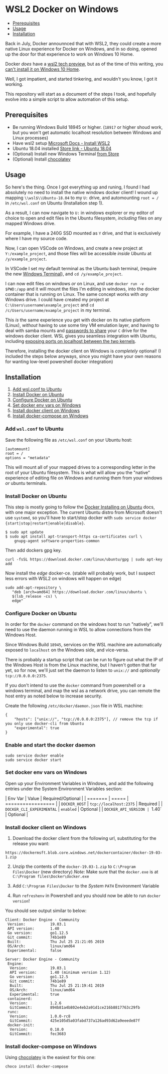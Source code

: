 # WSL2 Docker on Windows

  - [Prerequisites](#prerequisites)
  - [Usage](#usage)
  - [Installation](#installation)

Back in July, Docker announnced that with WSL2, they could create a more native Linux
experience for Docker on Windows, and in so doing, opened up the door for that experience
to work on Windows 10 Home.

Docker _does_ have a [wsl2 tech preview], but as of the time of this writing, you 
[can't install it on Windows 10 Home][issue-4586].

Well, I got impatient, and started tinkering, and wouldn't you know, I got it working.

This repository will start as a document of the steps I took, and hopefully evolve into
a simple script to allow automation of this setup.  

## Prerequisites

- Be running Windows Build 18945 or higher. (`18917` or higher shoud work, but you won't get automatic localhost resolution between Windows and Linux processes)
- Have wsl2 setup [Microsoft Docs - Install WSL2][install-wsl2]
- Ubuntu 18.04 installed [Store link - Ubuntu 18.04][ubuntu-store]
- (Optional) Install new Windows Terminal [from Store][windows-terminal-store]
- (Optional) Install [chocolatey][]

## Usage

So here's the thing. Once I got everything up and runing, I found I had absolutely no need
to install the native windows docker client!  I wound up mapping `\\wsl$\\Ubuntu-18.04` to 
my `U:` drive, and automounting  `root = /` in `/etc/wsl.conf` on Ubuntu (Installation step 1).

As a result, I can now navigate to `U:` in windows explorer or my editor of choice to open and edit
files in the Ubuntu filesystem, _including_ files on any mapped Windows drive.

For example, I have a 240G SSD mounted as `Y` drive, and that is exclusively where I have my
source code.

Now, I can open VSCode on Windows, and create a new project at `Y:/example_project`, and those files
will be accessible _inside Ubuntu_ at `/y/example_project`. 

In VSCode I set my default terminal as the Ubuntu bash terminal, (require the new [Windows Terminal][windows-terminal-store]), and `cd /y/example_project`.

I can now edit files on windows _or_ on Linux, and use `docker run -v $PWD:/app` and it will mount
the files I'm editing in windows, into the docker container that is running on Linux.
The same concept works with _any_ Windows drive.
I could have created my project at `C:\Users\username\example_project` and `cd /c/Users/username/example_project`
in my terminal.

This _is_ the same experience you get with docker on its native platform (Linux), _without_ having to use
some tiny VM emulation layer, and having to deal with samba mounts and [passwords to share][c-share-passwords] 
your `C` drive for the
windows docker client. WSL gives you seamless integration with Ubuntu, including [exposing ports on
localhost between the two kernels][localhost-mapping-wsl].

Therefore, installing the docker client on Windows is _completely_ optional! (I included the steps below anyways,
since you might have your own reasons for wanting low-level powershell docker integration)

## Installation

1. [Add wsl.conf to Ubuntu](#add-wsl-conf-to-ubuntu)
1. [Install Docker on Ubuntu](#install-docker-on-ubuntu)
2. [Configure Docker on Ubuntu](#configure-docker-on-ubuntu)
3. [Set docker env vars on Windows](#set-docker-env-vars-on-windows)
4. [Install docker client on Windows](#install-docker-client-on-windows)
5. [Install docker-compose on Windows](#install-docker-compose-on-windows)

### Add `wsl.conf` to Ubuntu

Save the following file as `/etc/wsl.conf` on your Ubuntu host:

```
[automount]
root = /
options = "metadata"
```

This will mount all of your mapped drives to a corresponding letter
in the root of your Ubuntu filesystem. This is what will allow you
the "native" experience of editing file on Windows and running them
from your windows _or_ ubuntu terminals.

### Install Docker on Ubuntu

This step is mostly going to follow the [Docker Installing on Ubuntu][] docs, with one
major exception. The current Ubuntu distro from Microsoft doesn't use `systemd`, so
you'll have to start/stop docker with `sudo service docker {start|stop|restart|enable|disable}`.


```
$ sudo apt update
$ sudo apt install apt-transport-https ca-certificates curl \
    gnupg-agent software-properties-common
```
Then add dockers gpg key. 

```
curl -fsSL https://download.docker.com/linux/ubuntu/gpg | sudo apt-key add
```

Now install the _edge_ docker-ce. (stable will probably work, but I suspect less errors
with WSL2 on windows will happen on edge)

```
sudo add-apt-repository \
   "deb [arch=amd64] https://download.docker.com/linux/ubuntu \
   $(lsb_release -cs) \
   edge"
```

### Configure Docker on Ubuntu

In order for the `docker` command on the windows host to run
"natively", we'll need to use the daemon running in WSL to allow
connections from the Windows Host.

Since Windows Build `18945`, services on the WSL machine are automatically exposed
to `localhost` on the Windows side, and vice-versa.

There is probably a startup script that can be run to figure out what the IP of the Windows
Host is from the Linux machine, but I haven't gotten that far yet, so for now, we'll
just set the daemon to listen to `unix://` and _optionally_ `tcp://0.0.0.0:2375`.

If you don't intend to use the `docker` command from powershell or a windows terminal,
and map the wsl as a network drive, you can remote the host entry as noted below to
increase security.

Create the following `/etc/docker/daemon.json` file in WSL machine:

```
{
    "hosts": ["unix://", "tcp://0.0.0.0:2375"], // remove the tcp if you only use docker-cli from Ubuntu
    "experimental": true
}
```

### Enable and start the docker daemon

```
sudo service docker enable
sudo service docker start
```

### Set docker env vars on Windows

Open up your Environment Variables in Windows, and add the following
entries under the System Environment Variables section:

| Env Var | Value | Required/Optional |
| ======= | ===== | ================= |
| `DOCKER_HOST` | `tcp://localhost:2375` | Required |
| `DOCKER_CLI_EXPERIMENTAL` | `enabled` | Optional |
| `DOCKER_API_VERSION | `1.40` | Optional |

### Install docker client on Windows

1. Download the docker client from the following url, substituting for the release you want:

```
https://dockermsft.blob.core.windows.net/dockercontainer/docker-19-03-1.zip
```

2. Unzip the contents of the `docker-19.03-1.zip` to `C:\Program Files\Docker` (new directory)
*Note:* Make sure that the `docker.exe` is at `C:\Program files\Docker\docker.exe`

3. Add `C:\Program Files\Docker` to the _System_ `PATH` Environment Variable
4. Run `refreshenv` in Powershell and you should now be able to run `docker version`!

You should see output similar to below:

```
Client: Docker Engine - Community
 Version:           19.03.1      
 API version:       1.40    
 Go version:        go1.12.5
 Git commit:        74b1e89 
 Built:             Thu Jul 25 21:21:05 2019
 OS/Arch:           linux/amd64
 Experimental:      false

Server: Docker Engine - Community
 Engine:
  Version:          19.03.1
  API version:      1.40 (minimum version 1.12)
  Go version:       go1.12.5
  Git commit:       74b1e89
  Built:            Thu Jul 25 21:19:41 2019
  OS/Arch:          linux/amd64
  Experimental:     true
 containerd:
  Version:          1.2.6
  GitCommit:        894b81a4b802e4eb2a91d1ce216b8817763c29fb
 runc:
  Version:          1.0.0-rc8
  GitCommit:        425e105d5a03fabd737a126ad93d62a9eeede87f
 docker-init:
  Version:          0.18.0
  GitCommit:        fec3683
```

### Install docker-compose on Windows

Using [chocolatey][] is the easiest for this one:

```
choco install docker-compose
```

[c-share-passwords]: https://github.com/docker/for-win/issues/616 
[chocolatey]: https://chocolatey.org/
[Docker Installing on Ubuntu]: https://docs.docker.com/install/linux/docker-ce/ubuntu/
[install-wsl2]: https://docs.microsoft.com/en-us/windows/wsl/wsl2-install
[issue-4586]: https://github.com/docker/for-win/issues/4586
[localhost-mapping-wsl]: https://devblogs.microsoft.com/commandline/whats-new-for-wsl-in-insiders-preview-build-18945/
[ubuntu-store]: https://www.microsoft.com/store/productId/9N9TNGVNDL3Q
[windows-terminal-store]: https://www.microsoft.com/store/productId/9N0DX20HK701
[wsl2 tech preview]: https://docs.docker.com/docker-for-windows/wsl-tech-preview/